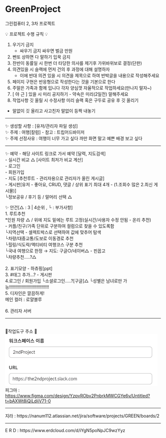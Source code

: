 # GreenProject
그린컴퓨터 2, 3차 프로젝트

💡 프로젝트 수행 규칙 💡
1. 우기기 금지
   - 싸우기 금지 싸우면 벌금 만원
2. 삔또 상하면 다 말하기 입꾹 금지
3. 찬반이 동률일 시 한번 더 타당한 의사를 제기후 가위바위보로 결정(단판)
4. 의견있을 시 슬랙에 먼저 건의 후 과정에 대해 설명하자
   - 이에 반대 의견 있을 시 의견을 제목으로 하여 반박글을 내용으로 작성해주세요
5. 페이지 구현은 반응형으로 작성한다는 것을 기본으로 한다
6. 주말은 가족과 함께 입니다 각자 양심껏 자율적으로 작업하세요(만나지 말자~)
7. [ 야 근 ] 있을 시 미리 공지하기 - 약속은 미리(2일전) 말해주세요
8. 작업사항 깃 올릴 시 수정사항 미리 슬랙 혹은 구두로 공유 후 깃 올리기
  - 말없이 깃 올리고 사고친자 말없이 등짝 내놓기

<hr>
✨ 생성할 사항 : [유저/관리자 파일 생성] <br>
✨ 주제 : 여행[칼럼] - 참고 : 트립어드바이저 <br>
✨ 주제 선정사유 : 여행이 너무 가고 싶다 까만 화면 말고 예쁜 배경 보고 싶다<br>
<hr>
✨ 예약
  - 해당 사이트 링크로 가서 예약 [달력, 지도검색]<br>
  - 실시간 비교 △ [사이트 최저가 비교 계산]<br>
  - 로그인<br>
  - 회원가입<br>
  - 지도 [추천루트 - 관리자용으로 관리자가 올린 게시글]<br>
  - 게시판[유저 - 좋아요, CRUD, 댓글 / 상위 표기 최대 4개 - (1.조회수 많은 2.최신 게시물)]<br>
    └정보공유 / 후기 등 / 말머리 선택 △<br>

✨ 안건[△ : 3 | 4순위 , └ : 부가사항]
   <br>
    1. 루트추천<br>
    *인원 차량 △ / 위에 지도 밑에는 루트 고정(실시간/사용자 수정 안됨 - 온리 추천)<br>
    - 커플/친구/가족 단위로 구분하여 컬럼으로 찾을 수 있도록함<br>
    └지역선택 - 셀렉트박스로 선택하여 값에 맞추어 탐색<br>
    └차량/대중교통/도보로 이동경로 추천<br>
    └힐링/식도락/액티비티 여행코스 구분 추천<br>
    └국내 여행으로 한정 → 지도: 구글○/네이버△ - 핀꼽고<br>
    └차량추천.....?△<br>
    <br>
    2. 표기모양
    - 하츄핑[ppt]
      <br>
    3. #태그 추가...? - 게시판
    <br>
    4.로그인 / 회원가입
    └소셜로그인.....?[구글]△
    └성별은 남녀로만 가능!!!!!!!!!!!!!!!!!!!!!!!!!!!!!!!!
    <br>
    5. 디자인은 깔끔하게!<br>
    메인 컬러 : 로얄블루
    <br>   
    6. 관리자 서버
    <br>
    <hr>
    <br>
    🎇작업도구 주소 🎇<br>
   ![ 슬랙 : ](./ex/img/slack.png)
   피그마 : https://www.figma.com/design/YzpvRObv2PnbrkMWCGYe6v/Untitled?t=bAXWt8iQiLdijV71-0
   <hr>
    지라  : https://nanum112.atlassian.net/jira/software/projects/GREEN/boards/2
   <hr>
   E R D  : https://www.erdcloud.com/d/iYgN5poNpJC9wzYyz
